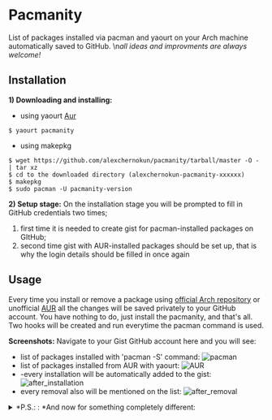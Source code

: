 # Pacmanity
List of packages installed via pacman and yaourt on your Arch machine automatically saved to GitHub.
\n*all ideas and improvments are always welcome!*


## Installation

**1) Downloading and installing:**

- using yaourt [Aur](https://aur.archlinux.org/packages/pacmanity/)
```
$ yaourt pacmanity
```

- using makepkg
```
$ wget https://github.com/alexchernokun/pacmanity/tarball/master -O - | tar xz
$ cd to the downloaded directory (alexchernokun-pacmanity-xxxxxx)
$ makepkg
$ sudo pacman -U pacmanity-version
```

**2) Setup stage:**
On the installation stage you will be prompted to fill in GitHub credentials two times;
1) first time it is needed to create gist for pacman-installed packages on GItHub;
2) second time gist with AUR-installed packages should be set up, that is why the login details should be filled in once again


## Usage

Every time you install or remove a package using [official Arch repository](https://www.archlinux.org/packages/) or unofficial [AUR](https://aur.archlinux.org/) all the changes will be saved privately to your GitHub account.
You have nothing to do, just install the pacmanity, and that's all.
Two hooks will be created and run everytime the pacman command is used.

**Screenshots:**
Navigate to your Gist GitHub account here and you will see:
- list of packages installed with 'pacman -S' command:
![pacman](http://image.prntscr.com/image/cf15521e7b794acdb37b2a8bc5e4455c.png)
- list of packages installed from AUR with yaourt:
![AUR](http://image.prntscr.com/image/d5bb89e7020d4b18a236d94adf3eb32f.png)
- -every installation will be automatically added to the gist:
![after_installation](http://image.prntscr.com/image/65eeb152529e4b1dbab78de777074679.png)
- every removal also will be mentioned on the list:
![after_removal](http://image.prntscr.com/image/3d945ff4d17e460a99dd1382cfb8689d.png)

<details> 
  <summary>*P.S.: : *And now for something completely different:</summary>
    ![bachmanity](https://pbs.twimg.com/media/Cjegi2dVAAEOU2n.jpg) 
</details>

